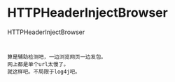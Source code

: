 # HTTPHeaderInjectBrowser
HTTPHeaderInjectBrowser

# 
	算是辅助检测吧，一边浏览网页一边发包。
	网上都是单个url太慢了。
	就这样吧。不局限于log4j吧。